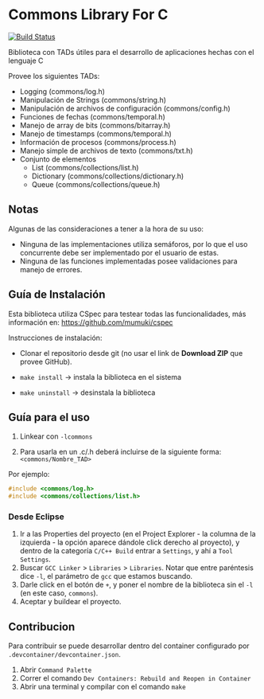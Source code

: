 # Commons Library For C

[![Build Status](https://github.com/sisoputnfrba/so-commons-library/actions/workflows/unit-tests.yml/badge.svg)](https://github.com/sisoputnfrba/so-commons-library/actions/workflows/unit-tests.yml)

Biblioteca con TADs útiles para el desarrollo de aplicaciones hechas con el lenguaje C

Provee los siguientes TADs:

* Logging (commons/log.h)
* Manipulación de Strings (commons/string.h)
* Manipulación de archivos de configuración (commons/config.h)
* Funciones de fechas (commons/temporal.h)
* Manejo de array de bits (commons/bitarray.h)
* Manejo de timestamps (commons/temporal.h)
* Información de procesos (commons/process.h)
* Manejo simple de archivos de texto (commons/txt.h)
* Conjunto de elementos
  * List (commons/collections/list.h)
  * Dictionary (commons/collections/dictionary.h)
  * Queue (commons/collections/queue.h)

## Notas

Algunas de las consideraciones a tener a la hora de su uso:

* Ninguna de las implementaciones utiliza semáforos, por lo que el uso concurrente debe ser implementado por el usuario de estas.
* Ninguna de las funciones implementadas posee validaciones para manejo de errores.

## Guía de Instalación

Esta biblioteca utiliza CSpec para testear todas las funcionalidades, más información en: https://github.com/mumuki/cspec

Instrucciones de instalación:

- Clonar el repositorio desde git (no usar el link de **Download ZIP** que provee GitHub).

- `make install` -> instala la biblioteca en el sistema

- `make uninstall` -> desinstala la biblioteca

## Guía para el uso

1. Linkear con `-lcommons`

2. Para usarla en un .c/.h deberá incluirse de la siguiente forma: `<commons/Nombre_TAD>`

Por ejemplo:

```c
#include <commons/log.h>
#include <commons/collections/list.h>
```

### Desde Eclipse

1. Ir a las Properties del proyecto (en el Project Explorer - la columna de la izquierda - la opción aparece dándole click derecho al proyecto), y dentro de la categoría `C/C++ Build` entrar a `Settings`, y ahí a `Tool Settings`.
2. Buscar `GCC Linker` > `Libraries` > `Libraries`. Notar que entre paréntesis dice `-l`, el parámetro de `gcc` que estamos buscando.
3. Darle click en el botón de `+`, y poner el nombre de la biblioteca sin el `-l` (en este caso, `commons`).
4. Aceptar y buildear el proyecto.

## Contribucion

Para contribuir se puede desarrollar dentro del container configurado por `.devcontainer/devcontainer.json`.

1. Abrir `Command Palette`
2. Correr el comando `Dev Containers: Rebuild and Reopen in Container`
3. Abrir una terminal y compilar con el comando `make`